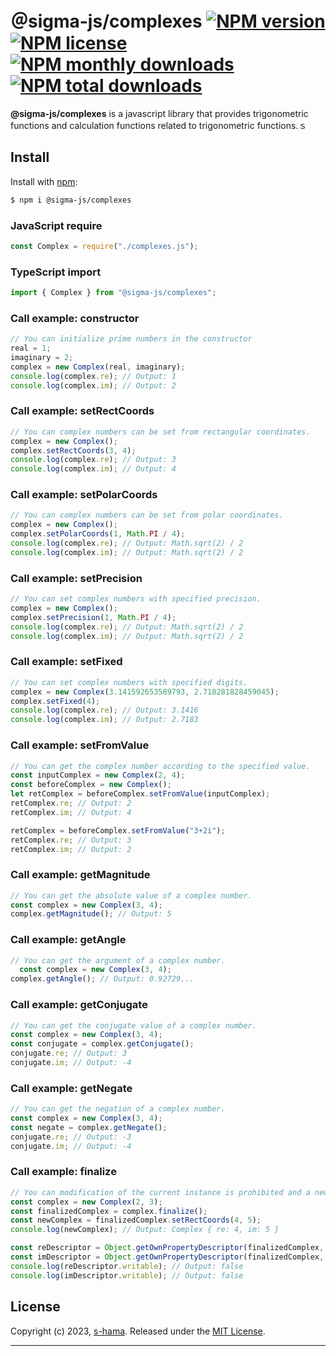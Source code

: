 # ＠sigma-js/complexes [![NPM version](https://img.shields.io/npm/v/@sigma-js/complexes.svg?style=flat)](https://www.npmjs.com/package/@sigma-js/complexes) [![NPM license](https://img.shields.io/github/license/s-hama/sigma-js-complexes.svg)](https://github.com/s-hama/sigma-js-complexes/blob/master/LICENSE) [![NPM monthly downloads](https://img.shields.io/npm/dm/@sigma-js/complexes.svg?style=flat)](https://npmjs.org/package/@sigma-js/complexes) [![NPM total downloads](https://img.shields.io/npm/dt/@sigma-js/complexes.svg?style=flat)](https://npmjs.org/package/@sigma-js/complexes)

**@sigma-js/complexes** is a javascript library that provides trigonometric functions and calculation functions related to trigonometric functions.ｓ

## Install

Install with [npm](https://www.npmjs.com/):

```sh
$ npm i @sigma-js/complexes
```

### JavaScript require

```js
const Complex = require("./complexes.js");
```

### TypeScript import

```js
import { Complex } from "@sigma-js/complexes";
```

### Call example: constructor

```js
// You can initialize prime numbers in the constructor
real = 1;
imaginary = 2;
complex = new Complex(real, imaginary);
console.log(complex.re); // Output: 1
console.log(complex.im); // Output: 2
```

### Call example: setRectCoords

```js
// You can complex numbers can be set from rectangular coordinates.
complex = new Complex();
complex.setRectCoords(3, 4);
console.log(complex.re); // Output: 3
console.log(complex.im); // Output: 4
```

### Call example: setPolarCoords

```js
// You can complex numbers can be set from polar coordinates.
complex = new Complex();
complex.setPolarCoords(1, Math.PI / 4);
console.log(complex.re); // Output: Math.sqrt(2) / 2
console.log(complex.im); // Output: Math.sqrt(2) / 2
```

### Call example: setPrecision

```js
// You can set complex numbers with specified precision.
complex = new Complex();
complex.setPrecision(1, Math.PI / 4);
console.log(complex.re); // Output: Math.sqrt(2) / 2
console.log(complex.im); // Output: Math.sqrt(2) / 2
```

### Call example: setFixed

```js
// You can set complex numbers with specified digits.
complex = new Complex(3.141592653589793, 2.718281828459045);
complex.setFixed(4);
console.log(complex.re); // Output: 3.1416
console.log(complex.im); // Output: 2.7183
```

### Call example: setFromValue

```js
// You can get the complex number according to the specified value.
const inputComplex = new Complex(2, 4);
const beforeComplex = new Complex();
let retComplex = beforeComplex.setFromValue(inputComplex);
retComplex.re; // Output: 2
retComplex.im; // Output: 4

retComplex = beforeComplex.setFromValue("3+2i");
retComplex.re; // Output: 3
retComplex.im; // Output: 2
```

### Call example: getMagnitude

```js
// You can get the absolute value of a complex number.
const complex = new Complex(3, 4);
complex.getMagnitude(); // Output: 5
```

### Call example: getAngle

```js
// You can get the argument of a complex number.
  const complex = new Complex(3, 4);
complex.getAngle(); // Output: 0.92729...
```

### Call example: getConjugate

```js
// You can get the conjugate value of a complex number.
const complex = new Complex(3, 4);
const conjugate = complex.getConjugate();
conjugate.re; // Output: 3
conjugate.im; // Output: -4
```

### Call example: getNegate

```js
// You can get the negation of a complex number.
const complex = new Complex(3, 4);
const negate = complex.getNegate();
conjugate.re; // Output: -3
conjugate.im; // Output: -4
```

### Call example: finalize

```js
// You can modification of the current instance is prohibited and a new instance is always returned if one is needed.
const complex = new Complex(2, 3);
const finalizedComplex = complex.finalize();
const newComplex = finalizedComplex.setRectCoords(4, 5);
console.log(newComplex); // Output: Complex { re: 4, im: 5 }

const reDescriptor = Object.getOwnPropertyDescriptor(finalizedComplex, "re");
const imDescriptor = Object.getOwnPropertyDescriptor(finalizedComplex, "im");
console.log(reDescriptor.writable); // Output: false
console.log(imDescriptor.writable); // Output: false
```

## License

Copyright (c) 2023, [s-hama](https://github.com/s-hama).
Released under the [MIT License](LICENSE).

---
